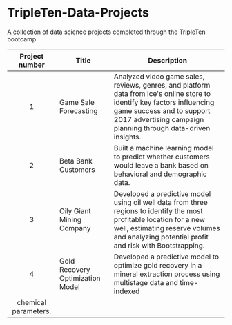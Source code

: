 # TripleTen-Data-Projects
A collection of data science projects completed through the TripleTen bootcamp. 

| Project number | Title | Description |
| :-----------: | ----------- |----------- |
| 1 | Game Sale Forecasting| Analyzed video game sales, reviews, genres, and platform data from Ice's online store to identify key factors influencing game success and to support 2017 advertising campaign planning through data-driven insights. |
| 2 | Beta Bank Customers | Built a machine learning model to predict whether customers would leave a bank based on behavioral and demographic data. |
| 3 | Oily Giant Mining Company | Developed a predictive model using oil well data from three regions to identify the most profitable location for a new well, estimating reserve volumes and analyzing potential profit and risk with Bootstrapping.|
| 4 | Gold Recovery Optimization Model | Developed a predictive model to optimize gold recovery in a mineral extraction process using multistage data and time-indexed
chemical parameters.|
